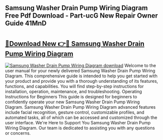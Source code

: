 ## Samsung Washer Drain Pump Wiring Diagram Free Pdf Download - Part-ucG New Repair Owner Guide 41MnD

# <h2><a href="http://dfqb2h7.blite.top/?on=Samsung+Washer+Drain+Pump+Wiring+Diagram">🔗Download New 👉🔴 Samsung Washer Drain Pump Wiring Diagram</a></h2>

[![Samsung Washer Drain Pump Wiring Diagram download](https://i.imgur.com/lujVjoI.png)](http://dfqb2h7.blite.top/?on=Samsung+Washer+Drain+Pump+Wiring+Diagram)
Welcome to the user manual for your newly delivered Samsung Washer Drain Pump Wiring Diagram. This comprehensive guide is intended to help you get started with your product and provide you with a thorough understanding of its features, functions, and capabilities. You will find step-by-step instructions for installation, operation, maintenance, and troubleshooting. Operating Instructions for Beginners This guide is designed for beginners to confidently operate your new Samsung Washer Drain Pump Wiring Diagram. Samsung Washer Drain Pump Wiring Diagram advanced features include facial recognition, gesture control, customizable profiles, and automated tasks, all of which can be accessed and customized through the user interface. We're Here to Support You Samsung Washer Drain Pump Wiring Diagram. Our team is dedicated to assisting you with any questions or concerns.
